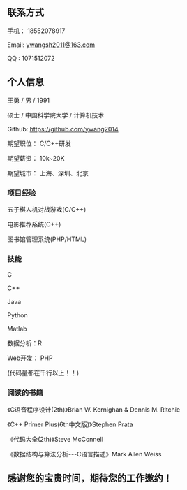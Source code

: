 ## 联系方式
  手机： 18552078917
  
  Email: ywangsh2011@163.com
  
  QQ :   1071512072
  
## 个人信息
  王勇 / 男 / 1991
  
  硕士 / 中国科学院大学 / 计算机技术
  
  Github: https://github.com/ywang2014
  
  期望职位： C/C++研发
  
  期望薪资： 10k~20K
  
  期望城市： 上海、深圳、北京
  
### 项目经验
  五子棋人机对战游戏(C/C++)
  
  电影推荐系统(C++)
  
  图书馆管理系统(PHP/HTML)
  
### 技能
  C 
  
  C++
  
  Java
  
  Python
  
  Matlab
  
  数据分析：R
  
  Web开发： PHP
  
  (代码量都在千行以上！！)
  
### 阅读的书籍
  《C语音程序设计(2th)》Brian W. Kernighan & Dennis M. Ritchie
  
  《C++ Primer Plus(6th中文版)》Stephen Prata
  
  《代码大全(2th)》Steve McConnell
  
  《数据结构与算法分析---C语言描述》Mark Allen Weiss
  
## 感谢您的宝贵时间，期待您的工作邀约！
  
  
  
